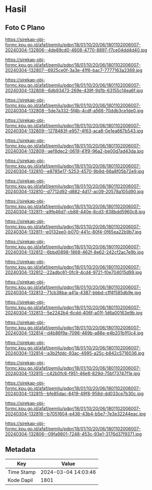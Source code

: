 # Hasil

## Foto C Plano

https://sirekap-obj-formc.kpu.go.id/afaf/pemilu/pdpr/18/01/10/20/06/1801102006007-20240304-132806--4de89cd0-4608-4770-8897-f7ce04dd4d40.jpg

https://sirekap-obj-formc.kpu.go.id/afaf/pemilu/pdpr/18/01/10/20/06/1801102006007-20240304-132807--6925ce0f-3a3e-41f6-bac7-7777163a2369.jpg

https://sirekap-obj-formc.kpu.go.id/afaf/pemilu/pdpr/18/01/10/20/06/1801102006007-20240304-132808--6db93473-269e-439f-9d1b-63155c14ea6f.jpg

https://sirekap-obj-formc.kpu.go.id/afaf/pemilu/pdpr/18/01/10/20/06/1801102006007-20240304-132808--5de7a332-5f4b-4cdf-a566-70ddb3ce1de0.jpg

https://sirekap-obj-formc.kpu.go.id/afaf/pemilu/pdpr/18/01/10/20/06/1801102006007-20240304-132809--1278483f-e957-4f63-aca8-0e1ea667b543.jpg

https://sirekap-obj-formc.kpu.go.id/afaf/pemilu/pdpr/18/01/10/20/06/1801102006007-20240304-132809--aef8dec2-0619-41f9-96a2-be00d7ad43da.jpg

https://sirekap-obj-formc.kpu.go.id/afaf/pemilu/pdpr/18/01/10/20/06/1801102006007-20240304-132810--e8785e17-5253-4570-9b9d-66a8f05b72e9.jpg

https://sirekap-obj-formc.kpu.go.id/afaf/pemilu/pdpr/18/01/10/20/06/1801102006007-20240304-132810--d7712d92-d882-4d17-ac09-20578a105d90.jpg

https://sirekap-obj-formc.kpu.go.id/afaf/pemilu/pdpr/18/01/10/20/06/1801102006007-20240304-132811--a9fe46d7-cb88-440e-8cd3-838bdd5960c8.jpg

https://sirekap-obj-formc.kpu.go.id/afaf/pemilu/pdpr/18/01/10/20/06/1801102006007-20240304-132811--e0132ee0-b070-441c-80f4-0f65ea22b9b7.jpg

https://sirekap-obj-formc.kpu.go.id/afaf/pemilu/pdpr/18/01/10/20/06/1801102006007-20240304-132812--6bbd0898-1868-462f-8e62-242cf2ac7e9b.jpg

https://sirekap-obj-formc.kpu.go.id/afaf/pemilu/pdpr/18/01/10/20/06/1801102006007-20240304-132812--22adbc61-0fc9-4cd4-9721-f0e704015d99.jpg

https://sirekap-obj-formc.kpu.go.id/afaf/pemilu/pdpr/18/01/10/20/06/1801102006007-20240304-132813--71cb38ba-a41a-4387-bbbd-cff4f585db9e.jpg

https://sirekap-obj-formc.kpu.go.id/afaf/pemilu/pdpr/18/01/10/20/06/1801102006007-20240304-132813--5e2242b4-6cdd-406f-a01f-1d6a00163e9b.jpg

https://sirekap-obj-formc.kpu.go.id/afaf/pemilu/pdpr/18/01/10/20/06/1801102006007-20240304-132814--d4b86f9a-7096-469b-a88e-e4b201b1f0c4.jpg

https://sirekap-obj-formc.kpu.go.id/afaf/pemilu/pdpr/18/01/10/20/06/1801102006007-20240304-132814--a3b2fddc-93ac-4995-a25c-b842c5716036.jpg

https://sirekap-obj-formc.kpu.go.id/afaf/pemilu/pdpr/18/01/10/20/06/1801102006007-20240304-132815--c42b0fc6-f951-46e8-829d-75bf73747f1e.jpg

https://sirekap-obj-formc.kpu.go.id/afaf/pemilu/pdpr/18/01/10/20/06/1801102006007-20240304-132815--bfe85dac-8419-49f8-958d-dd033ce7b30c.jpg

https://sirekap-obj-formc.kpu.go.id/afaf/pemilu/pdpr/18/01/10/20/06/1801102006007-20240304-132816--b7051604-e436-43b4-b5e7-7e3e32244eac.jpg

https://sirekap-obj-formc.kpu.go.id/afaf/pemilu/pdpr/18/01/10/20/06/1801102006007-20240304-132806--09fa9801-7248-453c-93e1-3176d37f9371.jpg


## Metadata

| Key        | Value               |
| ---------- | ------------------- |
| Time Stamp | 2024-03-04 14:03:46 |
| Kode Dapil | 1801                |



